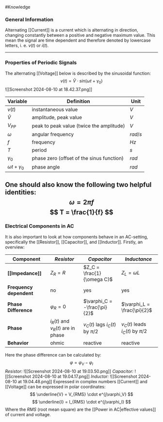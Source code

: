#Knowledge 
### General Information
Alternating [[Current]] is a current which is alternating in direction, changing constantly between a positive and negative maximum value. This mean the signal are time dependent and therefore denoted by lowercase letters, i. e. $v(t)$ or $i(t)$.

----
### Properties of Periodic Signals
The alternating [[Voltage]] below is described by the sinusoidal function: 
$$
v(t) = \hat{V} \cdot sin(\omega t+\gamma_0)
$$
![[Screenshot 2024-08-10 at 18.42.37.png]]

| __Variable__         | __Definition__                            | __Unit__ |
| -------------------- | ----------------------------------------- | -------- |
| $v(t)$               | instantaneous value                       | $V$      |
| $\hat{V}$            | amplitude, peak value                     | $V$      |
| $V_{PP}$             | peak to peak value (twice the amplitude)  | $V$      |
| $\omega$             | angular frequency                         | $rad/s$  |
| $f$                  | frequency                                 | $Hz$     |
| $T$                  | period                                    | $s$      |
| $\gamma_0$           | phase zero (offset of the sinus function) | $rad$    |
| $\omega t +\gamma_0$ | phase angle                               | $rad$    |
One should also know the following two helpful identities: 
$$
\omega = 2\pi f
$$
$$
T = \frac{1}{f}
$$
----
### Electrical Components in AC
It is also important to look at how components behave in an AC-setting, specifically the [[Resistor]], [[Capacitor]], and [[Inductor]]. Firstly, an overview: 

| __Component__           | *Resistor*                         | *Capacitor*                        | *Inductance*                        |
| ----------------------- | ---------------------------------- | ---------------------------------- | ----------------------------------- |
| __[[Impedance]]__       | $Z_R = R$                          | $Z_C = \frac{1}{\omega C}$         | $Z_L = \omega L$                    |
| __Frequency dependent__ | no                                 | yes                                | yes                                 |
| __Phase Difference__    | $\varphi_R = 0$                    | $\varphi_C = -\frac{\pi}{2}$       | $\varphi_L = \frac{\pi}{2}$         |
| __Phase__               | $i_R(t)$ and $v_R(t)$ are in phase | $v_C(t)$ lags $i_C(t)$ by $\pi /2$ | $v_C(t)$ leads $i_C(t)$ by $\pi /2$ |
| __Behavior__            | ohmic                              | reactive                           | reactive                            |
Here the phase difference can be calculated by:
$$
\varphi = \varphi_V  -  \varphi_I
$$
*Resistor:*
![[Screenshot 2024-08-10 at 19.03.50.png]]
*Capacitor:*
![[Screenshot 2024-08-10 at 19.04.17.png]]
*Inductor:*
![[Screenshot 2024-08-10 at 19.04.48.png]]
Expressed in complex numbers [[Current]] and [[Voltage]] can be expressed in polar coordinates: 
$$
\underline{V} = V_{RMS} \cdot e^{j\varphi_V}
$$
$$
\underline{I} = I_{RMS} \cdot e^{j\varphi_I}
$$
Where the $RMS$ (root mean square) are the [[Power in AC|effective values]] of current and voltage.